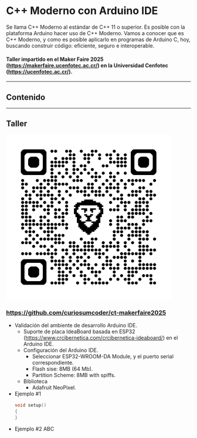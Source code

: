 # C++ Moderno con Arduino IDE
Se llama C++ Moderno al estándar de C++ 11 o superior. Es posible con la plataforma Arduino hacer uso de C++ Moderno. Vamos a conocer
que es C++ Moderno, y como es posible aplicarlo en programas de Arduino C, hoy, buscando construir código: eficiente, seguro e interoperable.

#### Taller impartido en el Maker Faire 2025 (https://makerfaire.ucenfotec.ac.cr/) en la Universidad Cenfotec (https://ucenfotec.ac.cr/).
---
## Contenido
---
## Taller
![QR](qrcode_github.com.png)

### https://github.com/curiosumcoder/ct-makerfaire2025
- Validación del ambiente de desarrollo Arduino IDE.
  - Suporte de placa IdeaBoard basada en ESP32 (https://www.crcibernetica.com/crcibernetica-ideaboard/) en el Arduino IDE.
  - Configuración del Arduino IDE.
    - Seleccionar ESP32-WROOM-DA Module, y el puerto serial correspondiente.
    - Flash sise: 8MB (64 Mb).
    - Partition Scheme: 8MB with spiffs.
  - Biblioteca
    - Adafruit NeoPixel.
- Ejemplo #1
  ```c++
  void setup()
  {
  }
  ```
- Ejemplo #2
  ABC
